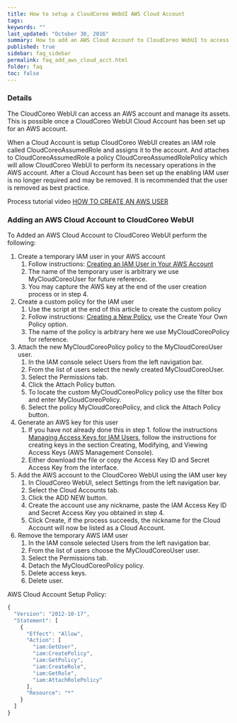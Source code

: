 ```yaml
---
title: How to setup a CloudCoreo WebUI AWS Cloud Account
tags:
keywords: ""
last_updated: "October 30, 2016"
summary: How to add an AWS Cloud Account to CloudCoreo WebUI to access your AWS account.
published: true
sidebar: faq_sidebar
permalink: faq_add_aws_cloud_acct.html
folder: faq
toc: false
---
```


### Details  
The CloudCoreo WebUI can access an AWS account and manage its assets. This is possible once a CloudCoreo WebUI Cloud Account has been set up for an AWS account.

When a Cloud Account is setup CloudCoreo WebUI creates an IAM role called CloudCoreoAssumedRole and assigns it to the account. And attaches to CloudCoreoAssumedRole a policy CloudCoreoAssumedRolePolicy which will allow CloudCoreo WebUI to perform its necessary operations in the AWS account. After a Cloud Account has been set up the enabling IAM user is no longer required and may be removed. It is recommended that the user is removed as best practice.

Process tutorial video [HOW TO CREATE AN AWS USER](http://docs.aws.amazon.com/IAM/latest/UserGuide/id_users_create.html)

### Adding an AWS Cloud Account to CloudCoreo WebUI

To Added an AWS Cloud Account to CloudCoreo WebUI perform the following:

1. Create a temporary IAM user in your AWS account
      1. Follow instructions: [Creating an IAM User in Your AWS Account](http://docs.aws.amazon.com/IAM/latest/UserGuide/id_users_create.html)
      2. The name of the temporary user is arbitrary we use MyCloudCoreoUser for future reference. 
      3. You may capture the AWS key at the end of the user creation process or in step 4.
2. Create a custom policy for the IAM user
    1.  Use the script at the end of this article to create the custom policy
    2. Follow instructions: [Creating a New Policy](http://docs.aws.amazon.com/IAM/latest/UserGuide/access_policies_create.html), use the Create Your Own Policy option.
    3. The name of the policy is arbitrary here we use MyCloudCoreoPolicy for reference.
3. Attach the new MyCloudCoreoPolicy policy to the MyCloudCoreoUser user.
    1. In the IAM console select Users from the left navigation bar.
    2. From the list of users select the newly created MyCloudCoreoUser.
    3. Select the Permissions tab.
    4. Click the Attach Policy button.
    5. To locate the custom MyCloudCoreoPolicy policy use the filter box and enter MyCloudCoreoPolicy.
    6. Select the policy MyCloudCoreoPolicy, and click the Attach Policy button.
4. Generate an AWS key for this user
    1. If you have not already done this in step 1. follow the instructions [Managing Access Keys for IAM Users](http://docs.aws.amazon.com/IAM/latest/UserGuide/id_credentials_access-keys.html), follow the instructions for creating keys in the section Creating, Modifying, and Viewing Access Keys (AWS Management Console).
    2. Either download the file or copy the Access Key ID and Secret Access Key from the interface.
5. Add the AWS account to the CloudCoreo WebUI using the IAM user key
    1. In CloudCoreo WebUI, select Settings from the left navigation bar.
    2. Select the Cloud Accounts tab.
    3. Click the ADD NEW button.
    4. Create the account use any nickname, paste the IAM Access Key ID and Secret Access Key you obtained in step 4.
    5. Click Create, if the process succeeds, the nickname for the Cloud Account will now be listed as a Cloud Account.
6. Remove the temporary AWS IAM user
    1. In the IAM console selected Users from the left navigation bar.
    2. From the list of users choose the MyCloudCoreoUser user.
    3. Select the Permissions tab.
    4. Detach the MyCloudCoreoPolicy policy.
    5. Delete access keys.
    6. Delete user.


AWS Cloud Account Setup Policy:
``` javascript 
{
  "Version": "2012-10-17",
  "Statement": [
    {
      "Effect": "Allow",
      "Action": [
        "iam:GetUser",
        "iam:CreatePolicy",
        "iam:GetPolicy",
        "iam:CreateRole",
        "iam:GetRole",
        "iam:AttachRolePolicy"
      ],
      "Resource": "*"
    }
  ]
}
```